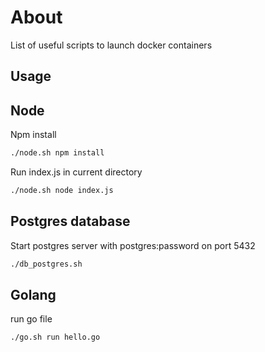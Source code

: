 # About

List of useful scripts to launch docker containers


## Usage

## Node

Npm install

```bash
./node.sh npm install
```

Run index.js in current directory

```bash
./node.sh node index.js
```

## Postgres database

Start postgres server with postgres:password on port 5432

```bash
./db_postgres.sh
```

## Golang

run go file

```bash
./go.sh run hello.go
```
